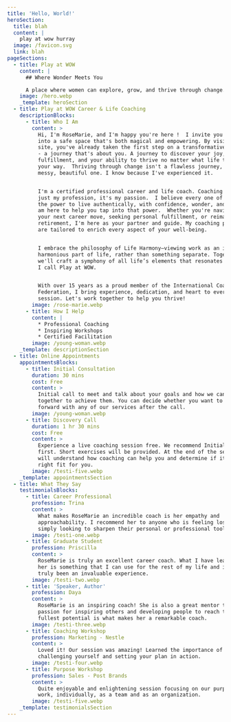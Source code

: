 ```yaml
---
title: 'Hello, World!'
heroSection:
  title: blah
  content: |
    play at wow hurray
  image: /favicon.svg
  link: blah
pageSections:
  - title: Play at WOW
    content: |
      ## Where Wonder Meets You

      A place where women can explore, grow, and thrive through change.
    image: /hero.webp
    _template: heroSection
  - title: Play at WOW Career & Life Coaching
    descriptionBlocks:
      - title: Who I Am
        content: >
          Hi, I'm RoseMarie, and I'm happy you're here !  I invite you to step
          into a safe space that's both magical and empowering. By visiting my
          site, you've already taken the first step on a transformative journey
          - a journey that's about you. A journey to discover your joy, your
          fulfillment, and your ability to thrive no matter what life throws
          your way.  Thriving through change isn't a flawless journey, it’s a
          messy, beautiful one. I know because I've experienced it.


          I'm a certified professional career and life coach. Coaching is not
          just my profession, it's my passion.  I believe every one of us has
          the power to live authentically, with confidence, wonder, and joy.  I
          am here to help you tap into that power.  Whether you're navigating
          your next career move, seeking personal fulfillment, or reimagining
          retirement, I'm here as your partner and guide. My coaching programs
          are tailored to enrich every aspect of your well-being.


          I embrace the philosophy of Life Harmony—viewing work as an integral,
          harmonious part of life, rather than something separate. Together,
          we'll craft a symphony of all life’s elements that resonates with what
          I call Play at WOW.


          With over 15 years as a proud member of the International Coaching
          Federation, I bring experience, dedication, and heart to every
          session. Let's work together to help you thrive!
        image: /rose-marie.webp
      - title: How I Help
        content: |
          * Professional Coaching
          * Inspiring Workshops
          * Certified Facilitation
        image: /young-woman.webp
    _template: descriptionSection
  - title: Online Appointments
    appointmentsBlocks:
      - title: Initial Consultation
        duration: 30 mins
        cost: Free
        content: >
          Initial call to meet and talk about your goals and how we can work
          together to achieve them. You can decide whether you want to move
          forward with any of our services after the call.
        image: /young-woman.webp
      - title: Discovery Call
        duration: 1 hr 30 mins
        cost: Free
        content: >
          Experience a live coaching session free. We recommend Initial Consult
          first. Short exercises will be provided. At the end of the session you
          will understand how coaching can help you and determine if it is a
          right fit for you.
        image: /testi-five.webp
    _template: appointmentsSection
  - title: What They Say
    testimonialsBlocks:
      - title: Career Professional
        profession: Trina
        content: >
          What makes RoseMarie an incredible coach is her empathy and
          approachability. I recommend her to anyone who is feeling lost, or
          simply looking to sharpen their personal or professional toolkit.
        image: /testi-one.webp
      - title: Graduate Student
        profession: Priscilla
        content: >
          RoseMarie is truly an excellent career coach. What I have learnt from
          her is something that I can use for the rest of my life and it has
          truly been an invaluable experience.
        image: /testi-two.webp
      - title: 'Speaker, Author'
        profession: Daya
        content: >
          RoseMarie is an inspiring coach! She is also a great mentor to me. Her
          passion for inspiring others and developing people to reach their
          fullest potential is what makes her a remarkable coach.
        image: /testi-three.webp
      - title: Coaching Workshop
        profession: Marketing - Nestle
        content: >
          Loved it! Our session was amazing! Learned the importance of
          challenging yourself and setting your plan in action.
        image: /testi-four.webp
      - title: Purpose Workshop
        profession: Sales - Post Brands
        content: >
          Quite enjoyable and enlightening session focusing on our purpose at
          work, individually, as a team and as an organization.
        image: /testi-five.webp
    _template: testimonialsSection
---
```


